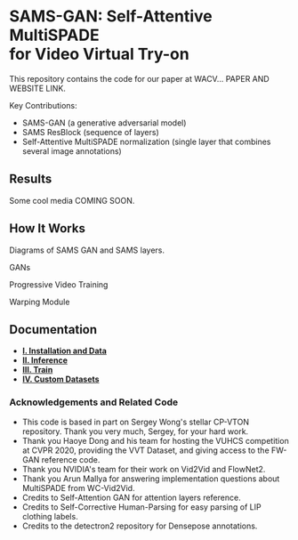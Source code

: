 # SAMS-GAN: Self-Attentive MultiSPADE  <br/> for Video Virtual Try-on

This repository contains the code for our paper at WACV... PAPER AND WEBSITE LINK.

Key Contributions:
- SAMS-GAN (a generative adversarial model)
- SAMS ResBlock (sequence of layers)
- Self-Attentive MultiSPADE normalization (single layer that combines several image annotations)

## Results

Some cool media COMING SOON.

## How It Works
Diagrams of SAMS GAN and SAMS layers.

GANs

Progressive Video Training

Warping Module

## Documentation
- [**I. Installation and Data**](docs/1_installation_and_data.md)
- [**II. Inference**](docs/2_inference.md)
- [**III. Train**](docs/3_train.md)
- [**IV. Custom Datasets**](docs/4_custom_tryon_dataset.md)

### Acknowledgements and Related Code
- This code is based in part on Sergey Wong's stellar CP-VTON repository. Thank you very much,
Sergey, for your hard work.
- Thank you Haoye Dong and his team for hosting the VUHCS competition at CVPR 2020, 
providing the VVT Dataset, and giving access to the FW-GAN reference code.
- Thank you NVIDIA's team for their work on Vid2Vid and FlowNet2.
- Thank you Arun Mallya for answering implementation questions about MultiSPADE from WC-Vid2Vid.
- Credits to Self-Attention GAN for attention layers reference.
- Credits to Self-Corrective Human-Parsing for easy parsing of LIP clothing labels.
- Credits to the detectron2 repository for Densepose annotations.
